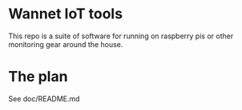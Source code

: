  # Wannet IoT tools

This repo is a suite of software for running on raspberry pis or other monitoring gear around the house.

# The plan

See doc/README.md